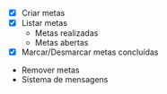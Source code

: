 - [x] Criar metas
- [x] Listar metas
  - Metas realizadas
  - Metas abertas
- [x] Marcar/Desmarcar metas concluídas
- Remover metas
- Sistema de mensagens